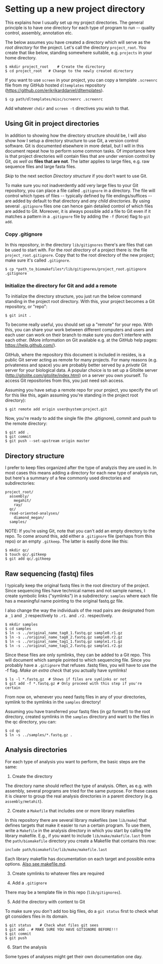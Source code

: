 # Setting up a new project directory

This explains how I usually set up my project directories. The general
principle is to have one directory for each type of program to run -- quality
control, assembly, annotation etc.

The below assumes you have created a directory which will serve as the *root
directory* for the project. Let's call the directory `project_root`. You create
that like below, standing somewhere suitable, e.g. `projects` in your home
directory.

```
$ mkdir project_root	# Create the directory
$ cd project_root	# Change to the newly created directory
```

If you want to use `screen` in your project, you can copy a template `.screenrc`
file from my GitHub hosted `dltemplates` repository
(https://github.com/erikrikarddaniel/dltemplates).

```
$ cp path/dltemplates/misc/screenrc .screenrc
```

Add whatever `chdir` and `screen -t` directives you wish to that.

## Using Git in project directories

In addition to showing how the directory structure should be, I will also show
how I setup a directory structure to use Git, a version control software. Git is
documented elsewhere in more detail, but I will in this document repeat how to
perform some common tasks. Of importance here is that project directories will
contain files that are under version control by Git, *as well as* **files that
are not**. The latter applies to large files, e.g. raw sequence files and large
fasta files. 

*Skip* to the next section *Directory structure* if you don't want to use Git.

To make sure you not inadverdently add very large files to your Git repository,
you can place a file called `.gitignore` in a directory. The file will control
which types of files -- typically defined by file endings/suffices -- are added
by default to that directory and *any child directories*. By using several
`.gitignore` files one can hence gain detailed control of which files are added
to Git. Moreover, it is always possible add a file to Git even if it matches
a pattern in a `.gitignore` file by adding the `-f` (force) flag to `git add`.

### Copy .gitignore

In this repository, in the directory `lib/gitignores` there's are files that can
be used to start with. For the *root directory* of a project there is:
the file `project_root.gitignore`. Copy that to the root
directory of the new project; make sure it's called `.gitignore`.

```
$ cp *path_to_biomakefiles*/lib/gitignores/project_root.gitignore .gitignore
```

### Initialize the directory for Git and add a remote

To initialize the directory structure, you just run the below command standing
in the project root directory. With this, your project becomes a Git repository,
or "repo":

```
$ git init .
```

To become really useful, you should set up a "remote" for your repo. With this,
you can share your work between different computers and users and each user can
work on their branch to make sure you don't interfere with each other. (More
information on Git available e.g. at the GitHub help pages:
https://help.github.com/).

GitHub, where the repository this document is included in resides, is a public
Git server acting as remote for many projects. For many reasons (e.g.
privateness and space) you are probably better served by a *private* Git server
for your biological data. A popular choice is to set up a Gitolite server
(http://gitolite.com/gitolite/index.html) on a server you own yourself. To
access Git repositories from this, you just need ssh access.

Assuming you have setup a remote repo for your project, you specify the url for
this like this, again assuming you're standing in the project root directory):

```
$ git remote add origin user@system:project.git
```

Now, you're ready to add the single file (the .gitignore), commit and push to
the remote directory:

```
$ git add .
$ git commit
$ git push --set-upstream origin master
```

## Directory structure

I prefer to keep files organized after the type of analyzis they are used in. In
most cases this means adding a directory for each new type of analysis run, but
here's a summary of a few commonly used directories and subdirectories:

```
project_root/
  assembly/
    megahit/
    ray/
  qc/
  read-oriented-analyses/
    diamond_megan/
  samples/
```

NOTE: If you're using Git, note that you can't add an empty directory to the
repo. To come around this, add either a `.gitignore` file (perhaps from this
repo) or an empty `.gitkeep`. The latter is easilly done like this:

```
$ mkdir qc/
$ touch qc/.gitkeep
$ git add qc/.gitkeep
```

## Raw sequencing (fastq) files

I typically keep the original fastq files in the root directory of the project.
Since sequencing files have technical names and not sample names, I create
symbolic links ("symlinks") in a subdirectory: `samples` where each file has a
meaningful name pointing to the original fastq.gz file.

I also change the way the individuals of the read pairs are designated from a
`_1` and `_2` respectively to `.r1.` and `.r2.` respectively.

```
$ mkdir samples
$ cd samples
$ ln -s ../original_name_tag0_1.fastq.gz sample0.r1.gz
$ ln -s ../original_name_tag0_2.fastq.gz sample0.r2.gz
$ ln -s ../original_name_tag1_1.fastq.gz sample1.r1.gz
$ ln -s ../original_name_tag1_2.fastq.gz sample1.r2.gz
```

Since these files are only symlinks, they can be added to a Git repo. This will
document which sample pointed to which sequencing file. Since you probably have
a `.gitignore` that refuses .fastq files, you will have to use the -f flag.
*Make an extra check* that you actually have symlinks!

```
$ ls -l *.fastq.gz	# Shows if files are symlinks or not
$ git add -f *.fastq.gz	# Only proceed with this step if you're certain
```

From now on, whenever you need fastq files in any of your directories, symlink to
the symlinks in the `samples` directory!

Assuming you have transferred your fastq files (in gz format!) to the root
directory, created symlinks in the `samples` directory and want to the files in
the qc directory, you can:

```
$ cd qc
$ ln -s ../samples/*.fastq.gz .
```

## Analysis directories

For each type of analysis you want to perform, the basic steps are the same:

1) Create the directory

The directory name should reflect the type of analysis. Often, as e.g. with
assembly, several programs are tried for the same purpose. For these cases it is
clearer to group the real analysis directories in a parent directory (e.g.
`assembly/metahit`).

2) Create a `Makefile` that includes one or more library makefiles

In this repository there are several library makefiles (see `lib/make`) that
defines targets that make it easier to run a certain program. To use them, write
a `Makefile` in the analysis directory in which you start by calling the library
makefile. E.g., if you want to include `lib/make/makefile.last` from the
`path/biomakefile` directory you create a Makefile that contains this row:

```
include path/biomakefile/lib/make/makefile.last
```

Each library makefile has documentation on each target and possible extra
options. [Also see makefile.md](makefile.md).

3) Create symlinks to whatever files are required

4) Add a `.gitignore`

There may be a template file in this repo (`lib/gitignores`).

5) Add the directory with content to Git

To make sure you don't add too big files, do a `git status` first to check what
git considers files in its domain.

```
$ git status	# Check what files git sees
$ git add .	# MAKE SURE YOU HAVE GITIGNORE BEFORE!!!
$ git commit
$ git push
```

6) Start the analysis

Some types of analyses might get their own documentation one day.
